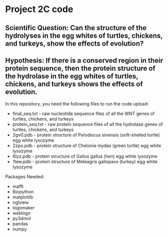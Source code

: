 # Project 2C code 

## Scientific Question: Can the structure of the hydrolyses in the egg whites of turtles, chickens, and turkeys, show the effects of evolution? 
## Hypothesis: If there is a conserved region in their protein sequence, then the protein structure of the hydrolase in the egg whites of turtles, chickens, and turkeys shows the effects of evolution.

In this repository, you need the following files to run the code upload:
- final_seq.txt - raw nucleotide sequence files of all the WNT genes of turtles, chickens, and turkeys
- protein_seq.txt - raw protein sequence files of all the hydrolase genes of turtles, chickens, and turkeys
- 2gv0.pdb - protein structure of Pelodiscus sinensis (soft-shelled turtle) egg white lysozyme
- 2zpo.pdb - protein structure of Chelonia mydas (green turtle) egg white lysozyme
- 6lyz.pdb - protein structure of Gallus gallus (hen) egg white lysozyme
- 1tew.pdb - protein structure of Meleagris gallopavo (turkey) egg white lysozyme

Packages Needed:
- mafft
- Biopython
- matplotlib
- nglview
- logomaker
- weblogo
- py3dmol
- pandas
- numpy
